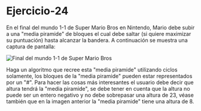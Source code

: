 # Ejercicio-24
En el final del mundo 1-1 de Super Mario Bros en Nintendo, Mario debe subir a una "media piramide" de bloques el cual debe saltar (si quiere maximizar su puntuación) hasta alcanzar la bandera. A continuación se muestra una captura de pantalla:

![Final del mundo 1-1 de Super Mario Bros](https://3.bp.blogspot.com/-g8_TB6RhujE/WCjn748blYI/AAAAAAAAAKQ/ZzsdbQV9iM4w_RfWtVp4sBdQy1SFHS07gCLcB/s1600/mario.png)

Haga un algoritmo que recree esta "media piramide" utilizando ciclos solamente, los bloques de la "media piramide" pueden estar representados por un "#". Para hacer las cosas más interesantes el usuario debe decir que altura tendrá la "media piramide", se debe tener en cuenta que la altura no puede ser un entero negativo y no debe sobrepasar una altura de 23, véase también que en la imagen anterior la "media piramide" tiene una altura de 8.

